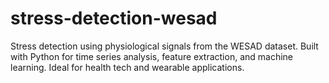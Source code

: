 # stress-detection-wesad
Stress detection using physiological signals from the WESAD dataset. Built with Python for time series analysis, feature extraction, and machine learning. Ideal for health tech and wearable applications.
